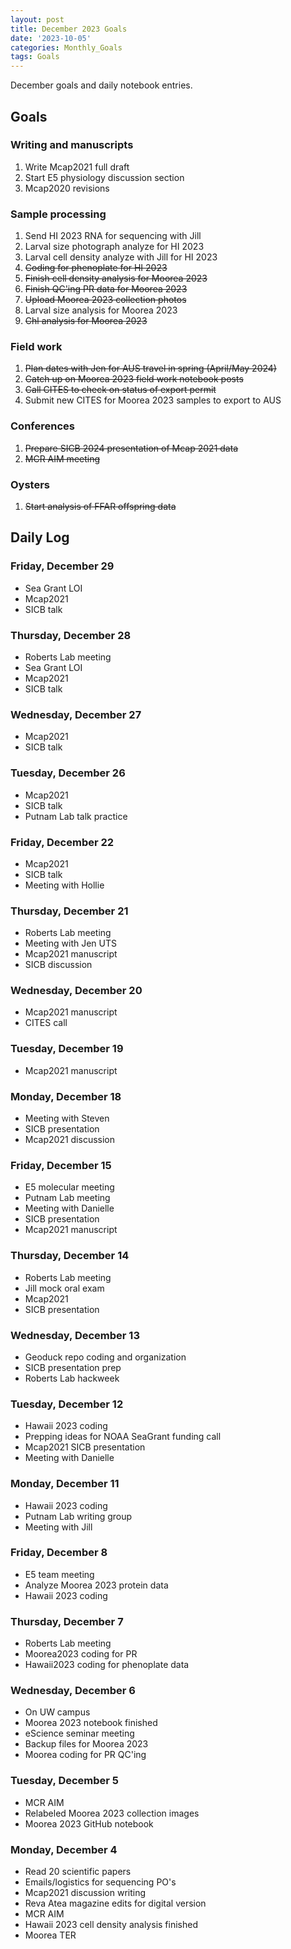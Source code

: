 ```yaml
---
layout: post
title: December 2023 Goals
date: '2023-10-05'
categories: Monthly_Goals
tags: Goals
---
```

December goals and daily notebook entries. 

## Goals  

### Writing and manuscripts 
              
1. Write Mcap2021 full draft
2. Start E5 physiology discussion section
3. Mcap2020 revisions

### Sample processing

1. Send HI 2023 RNA for sequencing with Jill
2. Larval size photograph analyze for HI 2023 
3. Larval cell density analyze with Jill for HI 2023
4. ~~Coding for phenoplate for HI 2023~~
5. ~~Finish cell density analysis for Moorea 2023~~
6. ~~Finish QC'ing PR data for Moorea 2023~~
7. ~~Upload Moorea 2023 collection photos~~
8. Larval size analysis for Moorea 2023
9. ~~Chl analysis for Moorea 2023~~

### Field work

1. ~~Plan dates with Jen for AUS travel in spring (April/May 2024)~~ 
2. ~~Catch up on Moorea 2023 field work notebook posts~~ 
3. ~~Call CITES to check on status of export permit~~ 
4. Submit new CITES for Moorea 2023 samples to export to AUS 

### Conferences

1. ~~Prepare SICB 2024 presentation of Mcap 2021 data~~
2. ~~MCR AIM meeting~~

### Oysters 

1. ~~Start analysis of FFAR offspring data~~ 

## **Daily Log**   

### Friday, December 29

- Sea Grant LOI
- Mcap2021
- SICB talk 

### Thursday, December 28

- Roberts Lab meeting
- Sea Grant LOI
- Mcap2021
- SICB talk 
 
### Wednesday, December 27

- Mcap2021
- SICB talk 
 
### Tuesday, December 26

- Mcap2021
- SICB talk 
- Putnam Lab talk practice 

### Friday, December 22

- Mcap2021
- SICB talk 
- Meeting with Hollie

### Thursday, December 21

- Roberts Lab meeting
- Meeting with Jen UTS
- Mcap2021 manuscript
- SICB discussion

### Wednesday, December 20

- Mcap2021 manuscript
- CITES call

### Tuesday, December 19

- Mcap2021 manuscript

### Monday, December 18

- Meeting with Steven
- SICB presentation 
- Mcap2021 discussion

### Friday, December 15

- E5 molecular meeting
- Putnam Lab meeting
- Meeting with Danielle
- SICB presentation
- Mcap2021 manuscript

### Thursday, December 14

- Roberts Lab meeting
- Jill mock oral exam
- Mcap2021
- SICB presentation

### Wednesday, December 13

- Geoduck repo coding and organization
- SICB presentation prep
- Roberts Lab hackweek
 
### Tuesday, December 12

- Hawaii 2023 coding
- Prepping ideas for NOAA SeaGrant funding call
- Mcap2021 SICB presentation
- Meeting with Danielle 

### Monday, December 11

- Hawaii 2023 coding
- Putnam Lab writing group
- Meeting with Jill

### Friday, December 8

- E5 team meeting
- Analyze Moorea 2023 protein data 
- Hawaii 2023 coding 

### Thursday, December 7

- Roberts Lab meeting
- Moorea2023 coding for PR
- Hawaii2023 coding for phenoplate data 

### Wednesday, December 6

- On UW campus
- Moorea 2023 notebook finished 
- eScience seminar meeting
- Backup files for Moorea 2023 
- Moorea coding for PR QC'ing 

### Tuesday, December 5

- MCR AIM 
- Relabeled Moorea 2023 collection images
- Moorea 2023 GitHub notebook 

### Monday, December 4

- Read 20 scientific papers 
- Emails/logistics for sequencing PO's
- Mcap2021 discussion writing 
- Reva Atea magazine edits for digital version
- MCR AIM 
- Hawaii 2023 cell density analysis finished
- Moorea TER